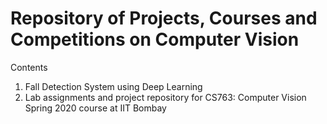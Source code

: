 # Repository of Projects, Courses and Competitions on Computer Vision

Contents
  1. Fall Detection System using Deep Learning
  2. Lab assignments and project repository for CS763: Computer Vision Spring 2020 course at IIT Bombay

